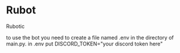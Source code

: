 # Rubot
Rubotic

to use the bot you need to create a file named .env in the directory of main.py.
in .env put DISCORD_TOKEN="your discord token here"

